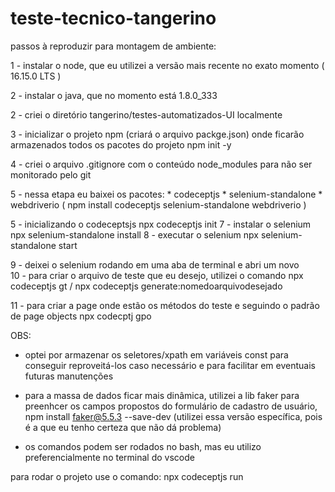 # teste-tecnico-tangerino

passos à reproduzir para montagem de ambiente: 

1 - instalar o node, que eu utilizei a versão mais recente no exato momento ( 16.15.0 LTS )

2 - instalar o java, que no momento está 1.8.0_333

2 - criei o diretório tangerino/testes-automatizados-UI localmente 

3 - inicializar o projeto npm (criará o arquivo packge.json) onde ficarão armazenados todos os pacotes do projeto
	npm init -y
	
4 - criei o arquivo .gitignore com o conteúdo node_modules para não ser monitorado pelo git

5 - nessa etapa eu baixei os pacotes:
	* codeceptjs
	* selenium-standalone
	* webdriverio
( npm install codeceptjs selenium-standalone webdriverio )

5 - inicializando o codeceptsjs
	npx codeceptjs init
7 - instalar o selenium 
	npx selenium-standalone install
8 - executar o selenium 
	npx selenium-standalone start
		
9 - deixei o selenium rodando em uma aba de terminal e abri um novo  
10 - para criar o arquivo de teste que eu desejo, utilizei o comando
	npx codeceptjs gt / npx codeceptjs generate:nomedoarquivodesejado

11 - para criar a page onde estão os métodos do teste e seguindo o padrão de page objects
	npx codecptj gpo

OBS: 
  - optei por armazenar os seletores/xpath em variáveis const para conseguir reproveitá-los caso necessário e para facilitar em eventuais futuras manutenções 

  - para a massa de dados ficar mais dinâmica, utilizei a lib faker para preenhcer os campos propostos do formulário de cadastro de usuário,
     npm install faker@5.5.3 --save-dev (utilizei essa versão específica, pois é a que eu tenho certeza que não dá problema)
     
  - os comandos podem ser rodados no bash, mas eu utilizo preferencialmente no terminal do vscode


para rodar o projeto use o comando: 
npx codeceptjs run
 



	
